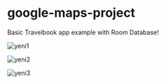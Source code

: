 # google-maps-project

Basic Travelbook app example with Room Database!

![yeni1](https://user-images.githubusercontent.com/84986629/147421469-81e88e9c-0c00-4a16-895a-bf6c1577eb07.jpg)

![yeni2](https://user-images.githubusercontent.com/84986629/147421497-21c63091-39fc-4823-b61f-34f21461b9e2.jpg)

![yeni3](https://user-images.githubusercontent.com/84986629/147421502-69eaeba3-2f26-46e5-b748-6a3e7daea234.png)
